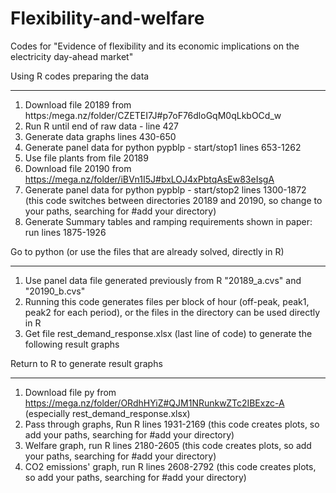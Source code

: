 # Flexibility-and-welfare
Codes for "Evidence of flexibility and its economic implications on the electricity day-ahead market"

Using R codes preparing the data
**************************************************************************************
1. Download file 20189 from https:/mega.nz/folder/CZETEI7J#p7oF76dloGqM0qLkbOCd_w
2. Run R until end of raw data - line 427  
3. Generate data graphs lines 430-650
4. Generate panel data for python pypblp - start/stop1 lines 653-1262
5. Use file plants from file 20189 
6. Download file 20190 from https://mega.nz/folder/iBVn1I5J#bxLOJ4xPbtqAsEw83eIsgA
7. Generate panel data for python pypblp - start/stop2 lines 1300-1872 (this code switches between directories 20189 and 20190, so change to your paths, searching for #add your directory)
8. Generate Summary tables and ramping requirements shown in paper: run lines 1875-1926


Go to python (or use the files that are already solved, directly in R)
*************************************************************************************
1. Use panel data file generated previously from R "20189_a.cvs" and "20190_b.cvs" 
2. Running this code generates files per block of hour (off-peak, peak1, peak2 for each period), or the files in the directory can be used directly in R
3. Get file rest_demand_response.xlsx (last line of code) to generate the following result graphs


Return to R to generate result graphs
**************************************************************************************
1. Download file py from https://mega.nz/folder/ORdhHYiZ#QJM1NRunkwZTc2IBExzc-A (especially rest_demand_response.xlsx)
2. Pass through graphs, Run R lines 1931-2169 (this code creates plots, so add your paths, searching for #add your directory)
3. Welfare graph, run R lines 2180-2605 (this code creates plots, so add your paths, searching for #add your directory)
4. CO2 emissions' graph, run R lines 2608-2792 (this code creates plots, so add your paths, searching for #add your directory)

